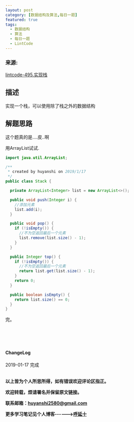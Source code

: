 ```yaml
---
layout: post
category: [数据结构及算法,每日一题]
featured: true
tags:
  - 数据结构
  - 算法
  - 每日一题
  - LintCode
---
```


### 来源:   
<a href="https://www.lintcode.com/problem/implement-stack/description">lintcode-495.实现栈</a>  

## 描述
实现一个栈，可以使用除了栈之外的数据结构

## 解题思路

这个题真的是....皮..啊

用ArrayList试试.

```java
import java.util.ArrayList;

/**
 * created by huyanshi on 2019/1/17
 */
public class Stack {

  private ArrayList<Integer> list = new ArrayList<>();

  public void push(Integer i) {
    //添加元素
    list.add(i);
  }

  public void pop() {
    if (!isEmpty()) {
      //不为空返回最后一个元素
      list.remove(list.size() - 1);
    }
  }

  public Integer top() {
    if (!isEmpty()) {
      //不为空返回最后一个元素
      return list.get(list.size() - 1);
    }
    return 0;
  }

  public boolean isEmpty() {
    return list.size() == 0;
  }
}

```


完。

<br>
<br>
<br>
<h4>ChangeLog</h4>
2019-01-17 完成
<br>
<br>


**以上皆为个人所思所得，如有错误欢迎评论区指正。**

**欢迎转载，烦请署名并保留原文链接。**

**联系邮箱：huyanshi2580@gmail.com**

**更多学习笔记见个人博客------><a href="{{ site.baseurl }}/">呼延十</a>**
